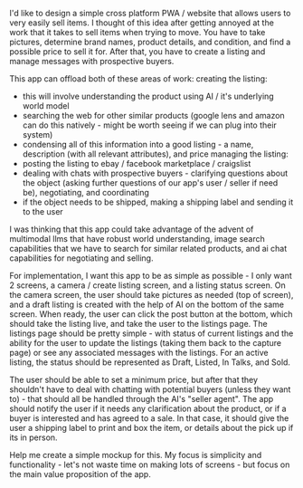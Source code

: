 I'd like to design a simple cross platform PWA / website that allows users to very easily sell items. I thought of this idea after getting annoyed at the work that it takes to sell items when trying to move. You have to take pictures, determine brand names, product details, and condition, and find a possible price to sell it for. After that, you have to create a listing and manage messages with prospective buyers.

This app can offload both of these areas of work:
creating the listing:
- this will involve understanding the product using AI / it's underlying world model
- searching the web for other similar products (google lens and amazon can do this natively - might be worth seeing if we can plug into their system)
- condensing all of this information into a good listing - a name, description (with all relevant attributes), and price
managing the listing:
- posting the listing to ebay / facebook marketplace / craigslist 
- dealing with chats with prospective buyers - clarifying questions about the object (asking further questions of our app's user / seller if need be), negotiating, and coordinating
- if the object needs to be shipped, making a shipping label and sending it to the user

I was thinking that this app could take advantage of the advent of multimodal llms that have robust world understanding, image search capabilities that we have to search for similar related products, and ai chat capabilities for negotiating and selling.

For implementation, I want this app to be as simple as possible - I only want 2 screens, a camera / create listing screen, and a listing status screen. 
On the camera screen, the user should take pictures as needed (top of screen), and a draft listing is created with the help of AI on the bottom of the same screen. When ready, the user can click the post button at the bottom, which should take the listing live, and take the user to the listings page. The listings page should be pretty simple - with status of current listings and the ability for the user to update the listings (taking them back to the capture page) or see any associated messages with the listings. For an active listing, the status should be represented as Draft, Listed, In Talks, and Sold. 

The user should be able to set a minimum price, but after that they shouldn't have to deal with chatting with potential buyers (unless they want to) - that should all be handled through the AI's "seller agent". The app should notify the user if it needs any clarification about the product, or if a buyer is interested and has agreed to a sale. In that case, it should give the user a shipping label to print and box the item, or details about the pick up if its in person.

Help me create a simple mockup for this. My focus is simplicity and functionality - let's not waste time on making lots of screens - but focus on the main value proposition of the app.